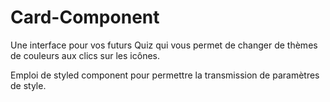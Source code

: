 # Card-Component

Une interface pour vos futurs Quiz qui vous permet de changer de thèmes de couleurs aux clics sur les icônes.

Emploi de styled component pour permettre la transmission de paramètres de style.
